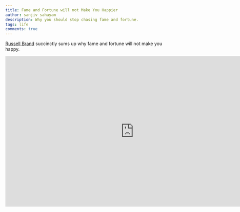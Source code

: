 ```yaml
---
title: Fame and Fortune will not Make You Happier
author: sanjiv sahayam
description: Why you should stop chasing fame and fortune.
tags: life
comments: true
---
```


[Russell Brand](http://www.russellbrand.com) succinctly sums up why fame and fortune will not make you happy.

<iframe width="800" height="470" src="https://www.youtube.com/embed/56agS77XpDE?start=165" frameborder="0" allowfullscreen></iframe>
